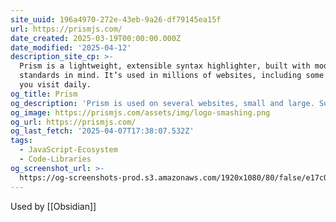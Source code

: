```yaml
---
site_uuid: 196a4970-272e-43eb-9a26-df79145ea15f
url: https://prismjs.com/
date_created: 2025-03-19T00:00:00.000Z
date_modified: '2025-04-12'
description_site_cp: >-
  Prism is a lightweight, extensible syntax highlighter, built with modern web
  standards in mind. It’s used in millions of websites, including some of those
  you visit daily.
og_title: Prism
og_description: 'Prism is used on several websites, small and large. Some of them are:'
og_image: https://prismjs.com/assets/img/logo-smashing.png
og_url: https://prismjs.com/
og_last_fetch: '2025-04-07T17:38:07.532Z'
tags:
  - JavaScript-Ecosystem
  - Code-Libraries
og_screenshot_url: >-
  https://og-screenshots-prod.s3.amazonaws.com/1920x1080/80/false/e17c0329eb0f60986269844c4f5e2ff1de0225f97a5df1084f48b33ec180cb14.jpeg
---
```
















Used by [[Obsidian]]
